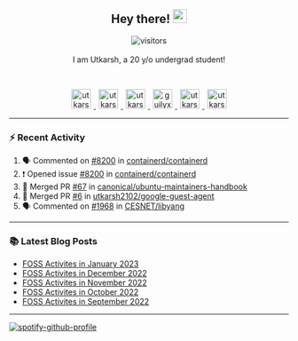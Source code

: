 <h2 align="center">
  <b>Hey there!</b> <img src="https://media.giphy.com/media/hvRJCLFzcasrR4ia7z/giphy.gif" width="25px">
</h2>

<p align="center">
  <img src="https://visitor-badge.glitch.me/badge?page_id=utkarsh2102" alt="visitors">
  <br/>
  <br/>
  I am Utkarsh, a 20 y/o undergrad student!
</p>

<br/>
<p align="center">
<a href="https://nm.debian.org/person/utkarsh/">
  <img alt="utkarsh2102 | Debian" width="35px" src="https://www.flaticon.com/svg/static/icons/svg/226/226772.svg" hspace="5"/>
</a>
<a href="https://twitter.com/utkarsh2102">
  <img alt="utkarsh2102 | Twitter" width="35px" src="https://image.flaticon.com/icons/svg/2111/2111703.svg" hspace="5"/>
</a>
<a href="mailto:utkarsh@debian.org">
  <img alt="utkarsh2102 | Mail" width="35px" src="https://www.flaticon.com/svg/static/icons/svg/893/893315.svg" hspace="5"/>
</a>
<a href="https://open.spotify.com/user/wr6c7rh4fwc5fvibnwrwwzlrn">
  <img alt="guilyx's Spotify" width="35px" src="https://image.flaticon.com/icons/svg/2111/2111627.svg" hspace="5"/>
</a>
<a href="https://www.linkedin.com/in/utkarsh2102"><img alt="utkarsh2102 | LinkedIn" width="35px" src="https://image.flaticon.com/icons/svg/2111/2111465.svg" hspace="5"/>
</a>
<a href="https://www.instagram.com/utkarsh2102">
  <img alt="utkarsh2102 | Instagram" width="35px" src="https://image.flaticon.com/icons/svg/2111/2111421.svg" hspace="5"/>
</a>
</p>

---

### :zap: Recent Activity

<!--START_SECTION:activity-->
1. 🗣 Commented on [#8200](https://github.com/containerd/containerd/issues/8200) in [containerd/containerd](https://github.com/containerd/containerd)
2. ❗️ Opened issue [#8200](https://github.com/containerd/containerd/issues/8200) in [containerd/containerd](https://github.com/containerd/containerd)
3. 🎉 Merged PR [#67](https://github.com/canonical/ubuntu-maintainers-handbook/pull/67) in [canonical/ubuntu-maintainers-handbook](https://github.com/canonical/ubuntu-maintainers-handbook)
4. 🎉 Merged PR [#6](https://github.com/utkarsh2102/google-guest-agent/pull/6) in [utkarsh2102/google-guest-agent](https://github.com/utkarsh2102/google-guest-agent)
5. 🗣 Commented on [#1968](https://github.com/CESNET/libyang/issues/1968) in [CESNET/libyang](https://github.com/CESNET/libyang)
<!--END_SECTION:activity-->

---

### :books: Latest Blog Posts

<!-- BLOG-POST-LIST:START -->
- [FOSS Activites in January 2023](https://utkarsh2102.com/posts/foss-in-jan-23/)
- [FOSS Activites in December 2022](https://utkarsh2102.com/posts/foss-in-dec-22/)
- [FOSS Activites in November 2022](https://utkarsh2102.com/posts/foss-in-nov-22/)
- [FOSS Activites in October 2022](https://utkarsh2102.com/posts/foss-in-oct-22/)
- [FOSS Activites in September 2022](https://utkarsh2102.com/posts/foss-in-sept-22/)
<!-- BLOG-POST-LIST:END -->

---

[![spotify-github-profile](https://spotify-github-profile.vercel.app/api/view?uid=wr6c7rh4fwc5fvibnwrwwzlrn&cover_image=true)](https://spotify-github-profile.vercel.app/api/view?uid=wr6c7rh4fwc5fvibnwrwwzlrn&redirect=true)
